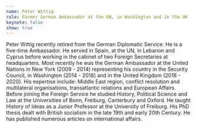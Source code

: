 ```yaml
---
name: Peter Wittig
role: Former German Ambassador at the UN, in Washington and in the UK
keynote: false
show: true
---
```


Peter Wittig recently retired from the German Diplomatic Service. He is a five-time Ambassador. He served in Spain, at the UN, in Lebanon and Cyprus before working in the cabinet of two Foreign Secretaries at headquarters. Most recently he was the German Ambassador at the United Nations in New York (2009 - 2014) representing his country in the Security Council, in Washington (2014 - 2018) and in the United Kingdom (2018 - 2020). His expertise include: Middle East region, conflict resolution and multilateral organisations, transatlantic relations and European Affairs. Before joining the Foreign Service he studied History, Political Science and Law at the Universities of Bonn, Freiburg, Canterbury and Oxford. He taught History of Ideas as a Junior Professor at the University of Freiburg. His PhD thesis dealt with British socialism in the late 19th and early 20th Century. He has published numerous articles on international affairs.